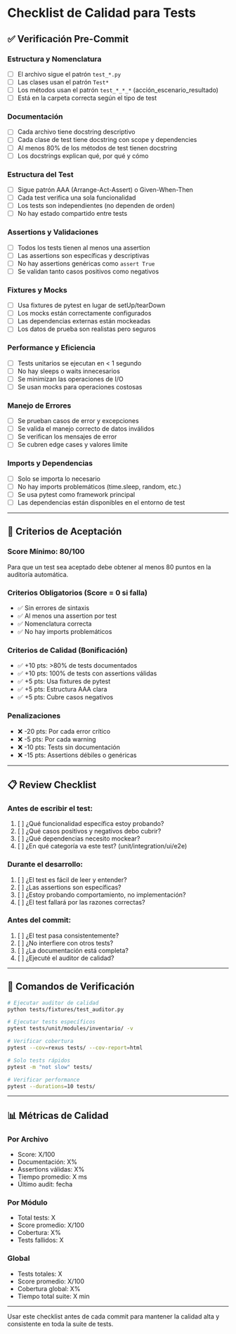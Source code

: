 # Checklist de Calidad para Tests

## ✅ Verificación Pre-Commit

### **Estructura y Nomenclatura**
- [ ] El archivo sigue el patrón `test_*.py`
- [ ] Las clases usan el patrón `Test*`
- [ ] Los métodos usan el patrón `test_*_*_*` (acción_escenario_resultado)
- [ ] Está en la carpeta correcta según el tipo de test

### **Documentación**
- [ ] Cada archivo tiene docstring descriptivo
- [ ] Cada clase de test tiene docstring con scope y dependencies
- [ ] Al menos 80% de los métodos de test tienen docstring
- [ ] Los docstrings explican qué, por qué y cómo

### **Estructura del Test**
- [ ] Sigue patrón AAA (Arrange-Act-Assert) o Given-When-Then
- [ ] Cada test verifica una sola funcionalidad
- [ ] Los tests son independientes (no dependen de orden)
- [ ] No hay estado compartido entre tests

### **Assertions y Validaciones**
- [ ] Todos los tests tienen al menos una assertion
- [ ] Las assertions son específicas y descriptivas
- [ ] No hay assertions genéricas como `assert True`
- [ ] Se validan tanto casos positivos como negativos

### **Fixtures y Mocks**
- [ ] Usa fixtures de pytest en lugar de setUp/tearDown
- [ ] Los mocks están correctamente configurados
- [ ] Las dependencias externas están mockeadas
- [ ] Los datos de prueba son realistas pero seguros

### **Performance y Eficiencia**
- [ ] Tests unitarios se ejecutan en < 1 segundo
- [ ] No hay sleeps o waits innecesarios
- [ ] Se minimizan las operaciones de I/O
- [ ] Se usan mocks para operaciones costosas

### **Manejo de Errores**
- [ ] Se prueban casos de error y excepciones
- [ ] Se valida el manejo correcto de datos inválidos
- [ ] Se verifican los mensajes de error
- [ ] Se cubren edge cases y valores límite

### **Imports y Dependencias**
- [ ] Solo se importa lo necesario
- [ ] No hay imports problemáticos (time.sleep, random, etc.)
- [ ] Se usa pytest como framework principal
- [ ] Las dependencias están disponibles en el entorno de test

---

## 🎯 Criterios de Aceptación

### **Score Mínimo: 80/100**
Para que un test sea aceptado debe obtener al menos 80 puntos en la auditoría automática.

### **Criterios Obligatorios (Score = 0 si falla)**
- ✅ Sin errores de sintaxis
- ✅ Al menos una assertion por test
- ✅ Nomenclatura correcta
- ✅ No hay imports problemáticos

### **Criterios de Calidad (Bonificación)**
- ✅ +10 pts: >80% de tests documentados
- ✅ +10 pts: 100% de tests con assertions válidas
- ✅ +5 pts: Usa fixtures de pytest
- ✅ +5 pts: Estructura AAA clara
- ✅ +5 pts: Cubre casos negativos

### **Penalizaciones**
- ❌ -20 pts: Por cada error crítico
- ❌ -5 pts: Por cada warning
- ❌ -10 pts: Tests sin documentación
- ❌ -15 pts: Assertions débiles o genéricas

---

## 📋 Review Checklist

### **Antes de escribir el test:**
1. [ ] ¿Qué funcionalidad específica estoy probando?
2. [ ] ¿Qué casos positivos y negativos debo cubrir?
3. [ ] ¿Qué dependencias necesito mockear?
4. [ ] ¿En qué categoría va este test? (unit/integration/ui/e2e)

### **Durante el desarrollo:**
1. [ ] ¿El test es fácil de leer y entender?
2. [ ] ¿Las assertions son específicas?
3. [ ] ¿Estoy probando comportamiento, no implementación?
4. [ ] ¿El test fallará por las razones correctas?

### **Antes del commit:**
1. [ ] ¿El test pasa consistentemente?
2. [ ] ¿No interfiere con otros tests?
3. [ ] ¿La documentación está completa?
4. [ ] ¿Ejecuté el auditor de calidad?

---

## 🚀 Comandos de Verificación

```bash
# Ejecutar auditor de calidad
python tests/fixtures/test_auditor.py

# Ejecutar tests específicos
pytest tests/unit/modules/inventario/ -v

# Verificar cobertura
pytest --cov=rexus tests/ --cov-report=html

# Solo tests rápidos
pytest -m "not slow" tests/

# Verificar performance
pytest --durations=10 tests/
```

---

## 📊 Métricas de Calidad

### **Por Archivo**
- Score: X/100
- Documentación: X%
- Assertions válidas: X%
- Tiempo promedio: X ms
- Último audit: fecha

### **Por Módulo**
- Total tests: X
- Score promedio: X/100
- Cobertura: X%
- Tests fallidos: X

### **Global**
- Tests totales: X
- Score promedio: X/100
- Cobertura global: X%
- Tiempo total suite: X min

---

Usar este checklist antes de cada commit para mantener la calidad alta y consistente en toda la suite de tests.

